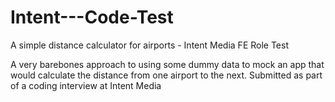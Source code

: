 # Intent---Code-Test
A simple distance calculator for airports - Intent Media FE Role Test

A very barebones approach to using some dummy data to mock an app that would calculate the distance from one airport to the next. Submitted as part of a coding interview at Intent Media
